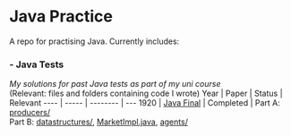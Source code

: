 # Java Practice
A repo for practising Java. 
Currently includes:
### - Java Tests
  _My solutions for past Java tests as part of my uni course_\
  (Relevant: files and folders containing code I wrote)
  Year | Paper | Status | Relevant
  ---- | ----- | -------- | ---
  1920 | [Java Final](java_final_1920) | Completed | Part A: [producers/](java_final_1920/part-a/src/producers) <br/> Part B: [datastructures/](java_final_1920/part-b/src/datastructures), [MarketImpl.java](java_final_1920/part-b/src/market/MarketImpl.java), [agents/](java_final_1920/part-b/src/agents)
